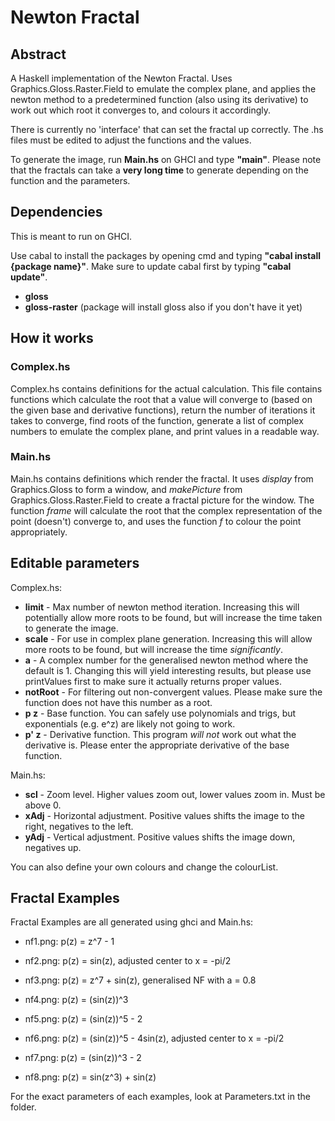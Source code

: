 # Newton Fractal

## Abstract

A Haskell implementation of the Newton Fractal. Uses Graphics.Gloss.Raster.Field to emulate the complex plane, and applies the newton method to a predetermined function (also using its derivative) to work out which root it converges to, and colours it accordingly.

There is currently no 'interface' that can set the fractal up correctly. The .hs files must be edited to adjust the functions and the values.

To generate the image, run **Main.hs** on GHCI and type **"main"**. Please note that the fractals can take a **very long time** to generate depending on the function and the parameters.


## Dependencies

This is meant to run on GHCI.

Use cabal to install the packages by opening cmd and typing **"cabal install {package name}"**. Make sure to update cabal first by typing **"cabal update"**.

* **gloss**
* **gloss-raster** (package will install gloss also if you don't have it yet)


## How it works

### Complex.hs

Complex.hs contains definitions for the actual calculation. This file contains functions which calculate the root that a value will converge to (based on the given base and derivative functions), return the number of iterations it takes to converge, find roots of the function, generate a list of complex numbers to emulate the complex plane, and print values in a readable way.

### Main.hs

Main.hs contains definitions which render the fractal. It uses *display* from Graphics.Gloss to form a window, and *makePicture* from Graphics.Gloss.Raster.Field to create a fractal picture for the window. The function *frame* will calculate the root that the complex representation of the point (doesn't) converge to, and uses the function *f* to colour the point appropriately.


## Editable parameters

Complex.hs:

* **limit** - Max number of newton method iteration. Increasing this will potentially allow more roots to be found, but will increase the time taken to generate the image.
* **scale** - For use in complex plane generation. Increasing this will allow more roots to be found, but will increase the time *significantly*.
* **a** - A complex number for the generalised newton method where the default is 1. Changing this will yield interesting results, but please use printValues first to make sure it actually returns proper values.
* **notRoot** - For filtering out non-convergent values. Please make sure the function does not have this number as a root.
* **p z** - Base function. You can safely use polynomials and trigs, but exponentials (e.g. e^z) are likely not going to work.
* **p' z** - Derivative function. This program *will not* work out what the derivative is. Please enter the appropriate derivative of the base function.

Main.hs:

* **scl** - Zoom level. Higher values zoom out, lower values zoom in. Must be above 0.
* **xAdj** - Horizontal adjustment. Positive values shifts the image to the right, negatives to the left.
* **yAdj** - Vertical adjustment. Positive values shifts the image down, negatives up.

You can also define your own colours and change the colourList.


## Fractal Examples

Fractal Examples are all generated using ghci and Main.hs:

* nf1.png: p(z) = z^7 - 1

* nf2.png: p(z) = sin(z), adjusted center to x = -pi/2

* nf3.png: p(z) = z^7 + sin(z), generalised NF with a = 0.8

* nf4.png: p(z) = (sin(z))^3

* nf5.png: p(z) = (sin(z))^5 - 2

* nf6.png: p(z) = (sin(z))^5 - 4sin(z), adjusted center to x = -pi/2

* nf7.png: p(z) = (sin(z))^3 - 2

* nf8.png: p(z) = sin(z^3) + sin(z)

For the exact parameters of each examples, look at Parameters.txt in the folder.
